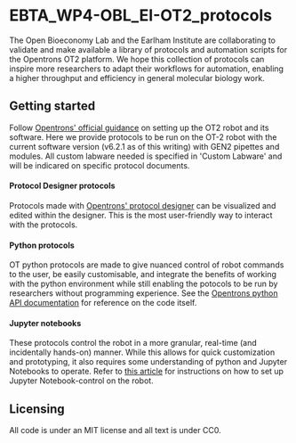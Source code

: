 # EBTA_WP4-OBL_EI-OT2_protocols
The Open Bioeconomy Lab and the Earlham Institute are collaborating to validate and make available a library of protocols and automation scripts for the Opentrons OT2 platform. We hope this collection of protocols can inspire more researchers to adapt their workflows for automation, enabling a higher throughput and efficiency in general molecular biology work. 

## Getting started
Follow [Opentrons' official guidance](https://support.opentrons.com/s/ot2-get-started) on setting up the OT2 robot and its software. Here we provide protocols to be run on the  OT-2 robot with the current software version (v6.2.1 as of this writing) with GEN2 pipettes and modules. All custom labware needed is specified in 'Custom Labware' and will be indicared on specific protocol documents.
#### Protocol Designer protocols
Protocols made with [Opentrons' protocol designer](https://designer.opentrons.com/) can be visualized and edited within the designer. This is the most user-friendly way to interact with the protocols.
#### Python protocols
OT python protocols are made to give nuanced control of robot commands to the user, be easily customisable, and integrate the benefits of working with the python environment while still enabling the potocols to be run by researchers without programming experience. See the [Opentrons python API documentation](https://docs.opentrons.com/v2/) for reference on the code itself.
#### Jupyter notebooks
These protocols control the robot in a more granular, real-time (and incidentally hands-on) manner. While this allows for quick customization and prototyping, it also requires some understanding of python and Jupyter Notebooks to operate. Refer to [this article](https://support.opentrons.com/s/article/Running-the-robot-using-Jupyter-Notebook) for instructions on how to set up Jupyter Notebook-control on the robot.

## Licensing
All code is under an MIT license and all text is under CC0.

